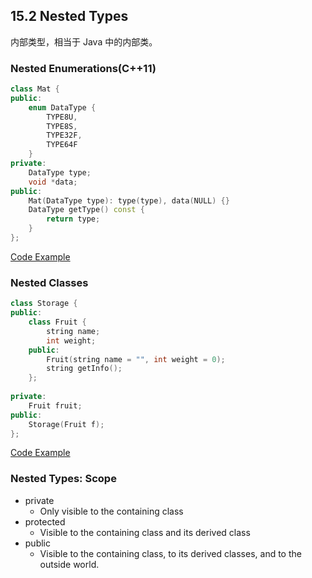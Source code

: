 ## 15.2 Nested Types

内部类型，相当于 Java 中的内部类。

### Nested Enumerations(C++11)
```c++
class Mat {
public:
    enum DataType {
        TYPE8U,
        TYPE8S,
        TYPE32F,
        TYPE64F
    }
private:
    DataType type;
    void *data;
public:
    Mat(DataType type): type(type), data(NULL) {}
    DataType getType() const {
        return type;
    }
};
```

[Code Example](../../suet/chapter15/nested_enum.cpp)


### Nested Classes

```c++
class Storage {
public:
    class Fruit {
        string name;
        int weight;
    public:
        Fruit(string name = "", int weight = 0);
        string getInfo();
    };
    
private:
    Fruit fruit;
public:
    Storage(Fruit f);
};
```
[Code Example](../../suet/chapter15/nested_class.cpp)


### Nested Types: Scope

- private
  - Only visible to the containing class
- protected
  - Visible to the containing class and its derived class
- public
  - Visible to the containing class, to its derived classes, and to the outside world.


